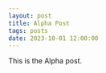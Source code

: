 ```yaml
---
layout: post
title: Alpha Post
tags: posts
date: 2023-10-01 12:00:00
---
```


This is the Alpha post.